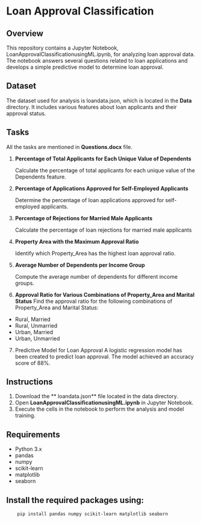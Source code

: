 # Loan Approval Classification
## Overview
This repository contains a Jupyter Notebook, LoanApprovalClassificationusingML.ipynb, for analyzing loan approval data. The notebook answers several questions related to loan applications and develops a simple predictive model to determine loan approval.
## Dataset
The dataset used for analysis is loandata.json, which is located in the **Data** directory. It includes various features about loan applicants and their approval status.
## Tasks
All the tasks are mentioned in **Questions.docx** file.
1. **Percentage of Total Applicants for Each Unique Value of Dependents**

   Calculate the percentage of total applicants for each unique value of the Dependents feature.

2. **Percentage of Applications Approved for Self-Employed Applicants**

   Determine the percentage of loan applications approved for self-employed applicants.

3. **Percentage of Rejections for Married Male Applicants**

   Calculate the percentage of loan rejections for married male applicants
4. **Property Area with the Maximum Approval Ratio**
     
   Identify which Property_Area has the highest loan approval ratio.

5. **Average Number of Dependents per Income Group**

   Compute the average number of dependents for different income groups.
6. **Approval Ratio for Various Combinations of Property_Area and Marital Status**
Find the approval ratio for the following combinations of Property_Area and Marital Status:

- Rural, Married
- Rural, Unmarried
- Urban, Married
- Urban, Unmarried
7. Predictive Model for Loan Approval
A logistic regression model has been created to predict loan approval. The model achieved an accuracy score of 88%.
## Instructions
1. Download the ** loandata.json** file located in the data directory.
2. Open **LoanApprovalClassificationusingML.ipynb** in Jupyter Notebook.
3. Execute the cells in the notebook to perform the analysis and model training.
## Requirements
- Python 3.x
- pandas
- numpy
- scikit-learn
- matplotlib
- seaborn
## Install the required packages using:
```bash
    pip install pandas numpy scikit-learn matplotlib seaborn
    
